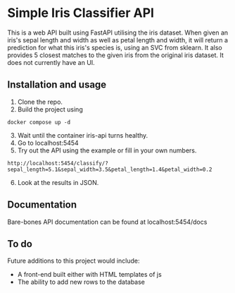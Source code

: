 # Simple Iris Classifier API

This is a web API built using FastAPI utilising the iris dataset. When given an iris's sepal length and width as well as petal length and width, it will return a prediction for what this iris's species is, using an SVC from sklearn. It also provides 5 closest matches to the given iris from the original iris dataset. It does not currently have an UI.

## Installation and usage

1. Clone the repo.
2. Build the project using
```
docker compose up -d
```
3. Wait until the container iris-api turns healthy.
4. Go to localhost:5454
5. Try out the API using the example or fill in your own numbers.
```
http://localhost:5454/classify/?sepal_length=5.1&sepal_width=3.5&petal_length=1.4&petal_width=0.2
```
6. Look at the results in JSON.

## Documentation

Bare-bones API documentation can be found at localhost:5454/docs

## To do
Future additions to this project would include:
* A front-end built either with HTML templates of js
* The ability to add new rows to the database
